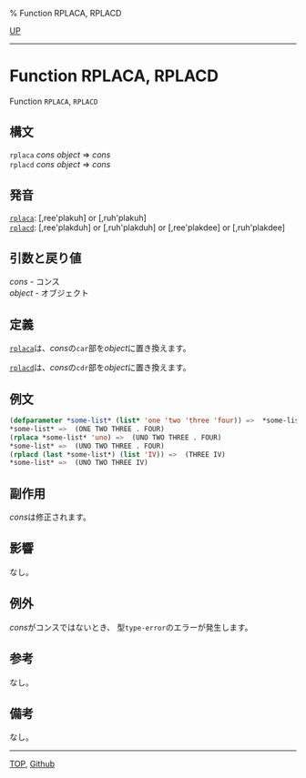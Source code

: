 % Function RPLACA, RPLACD

[UP](14.2.html)  

---

# Function **RPLACA, RPLACD**


Function `RPLACA`, `RPLACD`


## 構文

`rplaca` *cons* *object* => *cons*  
`rplacd` *cons* *object* => *cons*


## 発音

[`rplaca`](14.2.rplaca.html): [,ree'plakuh] or [,ruh'plakuh]  
[`rplacd`](14.2.rplaca.html): [,ree'plakduh] or [,ruh'plakduh] or [,ree'plakdee] or [,ruh'plakdee]


## 引数と戻り値

*cons* - コンス  
*object* - オブジェクト


## 定義

[`rplaca`](14.2.rplaca.html)は、*cons*の`car`部を*object*に置き換えます。

[`rplacd`](14.2.rplaca.html)は、*cons*の`cdr`部を*object*に置き換えます。


## 例文

```lisp
(defparameter *some-list* (list* 'one 'two 'three 'four)) =>  *some-list*
*some-list* =>  (ONE TWO THREE . FOUR)
(rplaca *some-list* 'uno) =>  (UNO TWO THREE . FOUR)
*some-list* =>  (UNO TWO THREE . FOUR)
(rplacd (last *some-list*) (list 'IV)) =>  (THREE IV)
*some-list* =>  (UNO TWO THREE IV)
```


## 副作用

*cons*は修正されます。


## 影響

なし。


## 例外

*cons*がコンスではないとき、
型`type-error`のエラーが発生します。


## 参考

なし。


## 備考

なし。


---
[TOP](index.html),  [Github](https://github.com/nptcl/npt-japanese)


